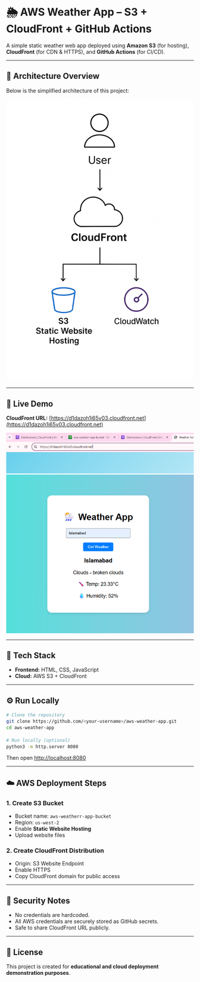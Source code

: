 # 🌦️ AWS Weather App – S3 + CloudFront + GitHub Actions

A simple static weather web app deployed using **Amazon S3** (for hosting), **CloudFront** (for CDN & HTTPS), and **GitHub Actions** (for CI/CD).

---

## 🧩 Architecture Overview

Below is the simplified architecture of this project:

![Architecture Diagram](images/image-architecture.png)

---

## 🚀 Live Demo

**CloudFront URL:** [https://d1dazoh1i65v03.cloudfront.net](https://d1dazoh1i65v03.cloudfront.net)

![Frontend Screenshot](images/image-https-link.png)
![Frontend Screenshot](images/image-02-app.png)

---

## 🧱 Tech Stack

- **Frontend:** HTML, CSS, JavaScript
- **Cloud:** AWS S3 + CloudFront
---

## ⚙️ Run Locally

```bash
# Clone the repository
git clone https://github.com/<your-username>/aws-weather-app.git
cd aws-weather-app

# Run locally (optional)
python3 -m http.server 8080
```

Then open [http://localhost:8080](http://localhost:8080)

---

## ☁️ AWS Deployment Steps

### 1. Create S3 Bucket
- Bucket name: `aws-weatherr-app-bucket`
- Region: `us-west-2`
- Enable **Static Website Hosting**
- Upload website files

### 2. Create CloudFront Distribution
- Origin: S3 Website Endpoint
- Enable HTTPS
- Copy CloudFront domain for public access

---

## 🔐 Security Notes

- No credentials are hardcoded.
- All AWS credentials are securely stored as GitHub secrets.
- Safe to share CloudFront URL publicly.

---

## 🧾 License

This project is created for **educational and cloud deployment demonstration purposes**.

